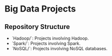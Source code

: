 # Big Data Projects 
 
## Repository Structure 
- \`Hadoop/\`: Projects involving Hadoop. 
- \`Spark/\`: Projects involving Spark. 
- \`NoSQL/\`: Projects involving NoSQL databases. 
